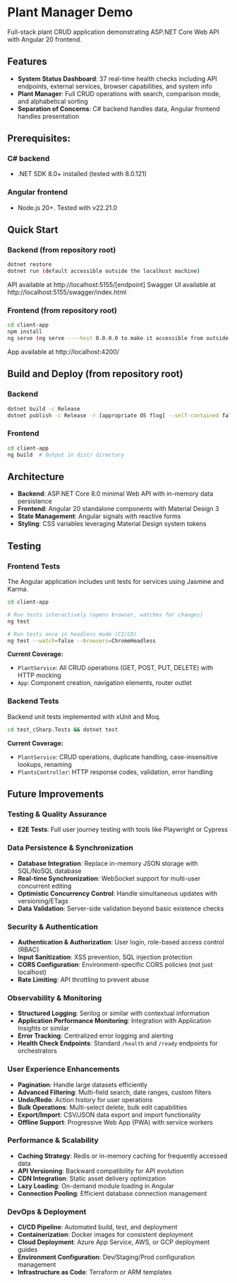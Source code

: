 # Plant Manager Demo

Full-stack plant CRUD application demonstrating ASP.NET Core Web API with Angular 20 frontend.

## Features
- **System Status Dashboard**: 37 real-time health checks including API endpoints, external services, browser capabilities, and system info
- **Plant Manager**: Full CRUD operations with search, comparison mode, and alphabetical sorting
- **Separation of Concerns**: C# backend handles data, Angular frontend handles presentation

## Prerequisites:
### C# backend
- .NET SDK 8.0+ installed (tested with 8.0.121)
### Angular frontend
- Node.js 20+. Tested with v22.21.0

## Quick Start
### Backend (from repository root)
```bash
dotnet restore
dotnet run (default accessible outside the localhost machine)
```

API available at http://localhost:5155/[endpoint]
Swagger UI available at http://localhost:5155/swagger/index.html

### Frontend (from repository root)
```bash
cd client-app
npm install
ng serve (ng serve ----host 0.0.0.0 to make it accessible from outside the localhost machine)
```

App available at http://localhost:4200/

## Build and Deploy (from repository root)
### Backend
```bash
dotnet build -c Release
dotnet publish -c Release -r [appropriate OS flog] --self-contained false -o out
```

### Frontend
```bash
cd client-app
ng build  # Output in dist/ directory
```

## Architecture
- **Backend**: ASP.NET Core 8.0 minimal Web API with in-memory data persistence
- **Frontend**: Angular 20 standalone components with Material Design 3
- **State Management**: Angular signals with reactive forms
- **Styling**: CSS variables leveraging Material Design system tokens

## Testing

### Frontend Tests
The Angular application includes unit tests for services using Jasmine and Karma.

```bash
cd client-app

# Run tests interactively (opens browser, watches for changes)
ng test

# Run tests once in headless mode (CI/CD)
ng test --watch=false --browsers=ChromeHeadless
```

**Current Coverage:**
- `PlantService`: All CRUD operations (GET, POST, PUT, DELETE) with HTTP mocking
- `App`: Component creation, navigation elements, router outlet

### Backend Tests
Backend unit tests implemented with xUnit and Moq.

```bash
cd test_cSharp.Tests && dotnet test
```

**Current Coverage:**
- `PlantService`: CRUD operations, duplicate handling, case-insensitive lookups, renaming
- `PlantsController`: HTTP response codes, validation, error handling

## Future Improvements

### Testing & Quality Assurance
- **E2E Tests**: Full user journey testing with tools like Playwright or Cypress

### Data Persistence & Synchronization
- **Database Integration**: Replace in-memory JSON storage with SQL/NoSQL database
- **Real-time Synchronization**: WebSocket support for multi-user concurrent editing
- **Optimistic Concurrency Control**: Handle simultaneous updates with versioning/ETags
- **Data Validation**: Server-side validation beyond basic existence checks

### Security & Authentication
- **Authentication & Authorization**: User login, role-based access control (RBAC)
- **Input Sanitization**: XSS prevention, SQL injection protection
- **CORS Configuration**: Environment-specific CORS policies (not just localhost)
- **Rate Limiting**: API throttling to prevent abuse

### Observability & Monitoring
- **Structured Logging**: Serilog or similar with contextual information
- **Application Performance Monitoring**: Integration with Application Insights or similar
- **Error Tracking**: Centralized error logging and alerting
- **Health Check Endpoints**: Standard `/health` and `/ready` endpoints for orchestrators

### User Experience Enhancements
- **Pagination**: Handle large datasets efficiently
- **Advanced Filtering**: Multi-field search, date ranges, custom filters
- **Undo/Redo**: Action history for user operations
- **Bulk Operations**: Multi-select delete, bulk edit capabilities
- **Export/Import**: CSV/JSON data export and import functionality
- **Offline Support**: Progressive Web App (PWA) with service workers

### Performance & Scalability
- **Caching Strategy**: Redis or in-memory caching for frequently accessed data
- **API Versioning**: Backward compatibility for API evolution
- **CDN Integration**: Static asset delivery optimization
- **Lazy Loading**: On-demand module loading in Angular
- **Connection Pooling**: Efficient database connection management

### DevOps & Deployment
- **CI/CD Pipeline**: Automated build, test, and deployment
- **Containerization**: Docker images for consistent deployment
- **Cloud Deployment**: Azure App Service, AWS, or GCP deployment guides
- **Environment Configuration**: Dev/Staging/Prod configuration management
- **Infrastructure as Code**: Terraform or ARM templates